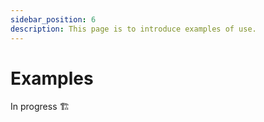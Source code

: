 ```yaml
---
sidebar_position: 6
description: This page is to introduce examples of use.
---
```


# Examples

In progress 🏗
